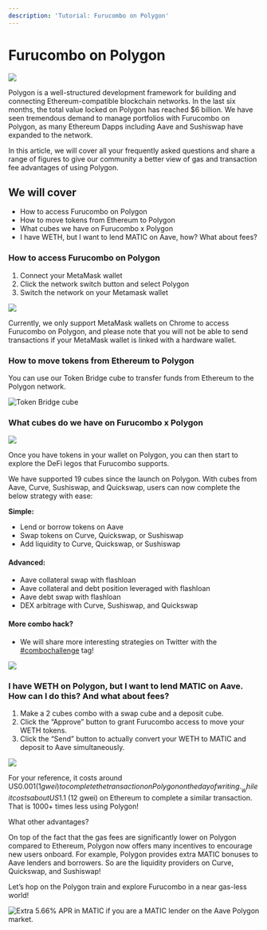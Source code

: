 ```yaml
---
description: 'Tutorial: Furucombo on Polygon'
---
```


# Furucombo on Polygon

![](../../.gitbook/assets/1\_ouv-hl7oar7\_pp2slxvsrq.png)

Polygon is a well-structured development framework for building and connecting Ethereum-compatible blockchain networks. In the last six months, the total value locked on Polygon has reached $6 billion. We have seen tremendous demand to manage portfolios with Furucombo on Polygon, as many Ethereum Dapps including Aave and Sushiswap have expanded to the network.

In this article, we will cover all your frequently asked questions and share a range of figures to give our community a better view of gas and transaction fee advantages of using Polygon.

## We will cover <a href="#68a4" id="68a4"></a>

* How to access Furucombo on Polygon
* How to move tokens from Ethereum to Polygon
* What cubes we have on Furucombo x Polygon
* I have WETH, but I want to lend MATIC on Aave, how? What about fees?

### How to access Furucombo on Polygon <a href="#1358" id="1358"></a>

1. Connect your MetaMask wallet
2. Click the network switch button and select Polygon
3. Switch the network on your Metamask wallet

![](../../.gitbook/assets/0\_-vnnv6lmzceediew.gif)

Currently, we only support MetaMask wallets on Chrome to access Furucombo on Polygon, and please note that you will not be able to send transactions if your MetaMask wallet is linked with a hardware wallet.

### How to move tokens from Ethereum to Polygon <a href="#9c1a" id="9c1a"></a>

You can use our Token Bridge cube to transfer funds from Ethereum to the Polygon network.

![Token Bridge cube](../../.gitbook/assets/fireshot-capture-069-furucombo-\_create-all-kinds-of-defi-combo.-beta.furucombo.app.png)

### What cubes do we have on Furucombo x Polygon <a href="#d573" id="d573"></a>

![](../../.gitbook/assets/1\_dtnryxgzseey-jtv9bqa7w.png)

Once you have tokens in your wallet on Polygon, you can then start to explore the DeFi legos that Furucombo supports.

We have supported 19 cubes since the launch on Polygon. With cubes from Aave, Curve, Sushiswap, and Quickswap, users can now complete the below strategy with ease:

**Simple:**

* Lend or borrow tokens on Aave
* Swap tokens on Curve, Quickswap, or Sushiswap
* Add liquidity to Curve, Quickswap, or Sushiswap

#### **Advanced:**

* Aave collateral swap with flashloan
* Aave collateral and debt position leveraged with flashloan
* Aave debt swap with flashloan
* DEX arbitrage with Curve, Sushiswap, and Quickswap

#### **More combo hack?**

* We will share more interesting strategies on Twitter with the[ #combochallenge](https://twitter.com/hashtag/combochallenge?src=hashtag\_click) tag!

![](../../.gitbook/assets/0\_pfewhdlbstf3kbxd.png)

### **I have WETH on Polygon, but I want to lend MATIC on Aave. How can I do this? And what about fees?**

1. Make a 2 cubes combo with a swap cube and a deposit cube.
2. Click the “Approve” button to grant Furucombo access to move your WETH tokens.
3. Click the “Send” button to actually convert your WETH to MATIC and deposit to Aave simultaneously.

![](../../.gitbook/assets/0\_tsnohbo0s69pv\_zu.png)

For your reference, it costs around US$0.001 (1 gwei) to complete the transaction on Polygon on the day of writing. __ While it costs about US$1.1 (12 gwei) on Ethereum to complete a similar transaction. That is 1000+ times less using Polygon!

What other advantages?

On top of the fact that the gas fees are significantly lower on Polygon compared to Ethereum, Polygon now offers many incentives to encourage new users onboard. For example, Polygon provides extra MATIC bonuses to Aave lenders and borrowers. So are the liquidity providers on Curve, Quickswap, and Sushiswap!

Let’s hop on the Polygon train and explore Furucombo in a near gas-less world!

![Extra 5.66% APR in MATIC if you are a MATIC lender on the Aave Polygon market.](../../.gitbook/assets/0\_8p24i\_vabr1xqb-r.png)

